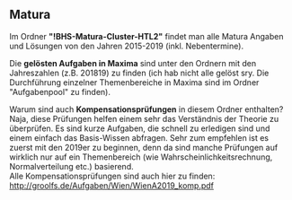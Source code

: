 ## Matura
Im Ordner **"!BHS-Matura-Cluster-HTL2"** findet man alle Matura Angaben und Lösungen von den Jahren 2015-2019 (inkl. Nebentermine).

Die **gelösten Aufgaben in Maxima** sind unter den Ordnern mit den Jahreszahlen (z.B. 201819) zu finden (ich hab nicht alle gelöst sry. Die Durchführung einzelner Themenbereiche in Maxima sind im Ordner "Aufgabenpool" zu finden).

Warum sind auch **Kompensationsprüfungen** in diesem Ordner enthalten? Naja, diese Prüfungen helfen einem sehr das Verständnis der Theorie zu überprüfen. Es sind kurze Aufgaben, die schnell zu erledigen sind und einem einfach das Basis-Wissen abfragen. Sehr zum empfehlen ist es zuerst mit den 2019er zu beginnen, denn da sind manche Prüfungen auf wirklich nur auf ein Themenbereich (wie Wahrscheinlichkeitsrechnung, Normalverteilung etc.) basierend.<br>Alle Kompensationsprüfungen sind auch hier zu finden: http://groolfs.de/Aufgaben/Wien/WienA2019_komp.pdf
